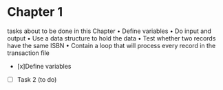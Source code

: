 # Chapter 1 
tasks about to be done in this Chapter
• Define variables
• Do input and output
• Use a data structure to hold the data
• Test whether two records have the same ISBN
• Contain a loop that will process every record in the transaction file
- [x]Define variables
- [ ] Task 2 (to do)
